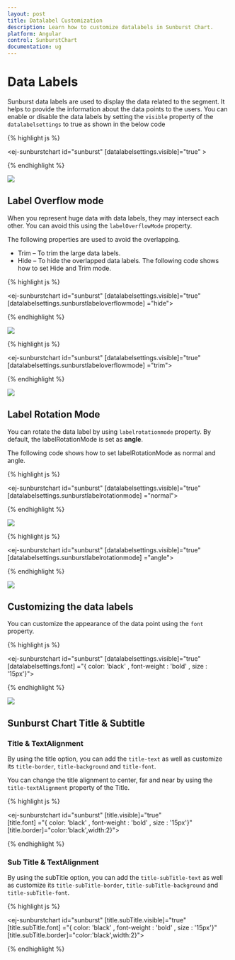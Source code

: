 ```yaml
---
layout: post
title: Datalabel Customization
description: Learn how to customize datalabels in Sunburst Chart.
platform: Angular
control: SunburstChart
documentation: ug
---
```


# Data Labels 

Sunburst data labels are used to display the data related to the segment. It helps to provide the information about the data points to the users.
You can enable or disable the data labels by setting the `visible` property of the `datalabelsettings` to true as shown in the below code

{% highlight js %}

<ej-sunburstchart  id="sunburst"  [datalabelsettings.visible]="true" >   
</ej-sunburstchart>

 {% endhighlight %}

![](DataLabel_images/DataLabel_img1.png)

## Label Overflow mode

When you represent huge data with data labels, they may intersect each other. You can avoid this using the `labelOverflowMode` property.

The following properties are used to avoid the overlapping.
*	Trim – To trim the large data labels.
*	Hide – To hide the overlapped data labels.
The following code shows how to set Hide and Trim mode.

{% highlight js %}

<ej-sunburstchart id="sunburst" [datalabelsettings.visible]="true"                    
                 [datalabelsettings.sunburstlabeloverflowmode] ="hide">
</ej-sunburstchart>


 {% endhighlight %}

![](DataLabel_images/DataLabel_img2.png) 

{% highlight js %}


<ej-sunburstchart id="sunburst" [datalabelsettings.visible]="true"                    
                 [datalabelsettings.sunburstlabeloverflowmode] ="trim">
</ej-sunburstchart>

 {% endhighlight %}

![](DataLabel_images/DataLabel_img3.png)

## Label Rotation Mode
You can rotate the data label by using `labelrotationmode` property. By default, the labelRotationMode is set as **angle**. 

The following code shows how to set labelRotationMode as normal and angle.

{% highlight js %}

<ej-sunburstchart id="sunburst" [datalabelsettings.visible]="true"                    
                 [datalabelsettings.sunburstlabelrotationmode] ="normal">
</ej-sunburstchart>

 {% endhighlight %}

![](DataLabel_images/DataLabel_img4.png)

{% highlight js %}

<ej-sunburstchart id="sunburst" [datalabelsettings.visible]="true"                    
                 [datalabelsettings.sunburstlabelrotationmode] ="angle">
</ej-sunburstchart>


{% endhighlight %}

![](DataLabel_images/DataLabel_img5.png)
 
## Customizing the data labels
You can customize the appearance of the data point using the `font` property.


{% highlight js %}

<ej-sunburstchart id="sunburst" [datalabelsettings.visible]="true"                    
                 [datalabelsettings.font] ="{ color: 'black' , font-weight : 'bold' , size : '15px'}">
</ej-sunburstchart>

{% endhighlight %}

![](DataLabel_images/DataLabel_img6.png)

## Sunburst Chart Title & Subtitle

### Title & TextAlignment

By using the title option, you can add the `title-text` as well as customize its `title-border`, `title-background` and `title-font`.

You can change the title alignment to center, far and near by using the `title-textAlignment` property of the Title.

{% highlight js %}

<ej-sunburstchart id="sunburst" [title.visible]="true"                    
                 [title.font] ="{ color: 'black' , font-weight : 'bold' , size : '15px'}" [title.border]="color:'black',width:2}">
</ej-sunburstchart>

{% endhighlight %}


### Sub Title & TextAlignment

By using the subTitle option, you can add the `title-subTitle-text` as well as customize its `title-subTitle-border`, `title-subTitle-background` and `title-subTitle-font`.

{% highlight js %}

<ej-sunburstchart id="sunburst" [title.subTitle.visible]="true"                    
                 [title.subTitle.font] ="{ color: 'black' , font-weight : 'bold' , size : '15px'}" [title.subTitle.border]="color:'black',width:2}">
</ej-sunburstchart>

{% endhighlight %}

